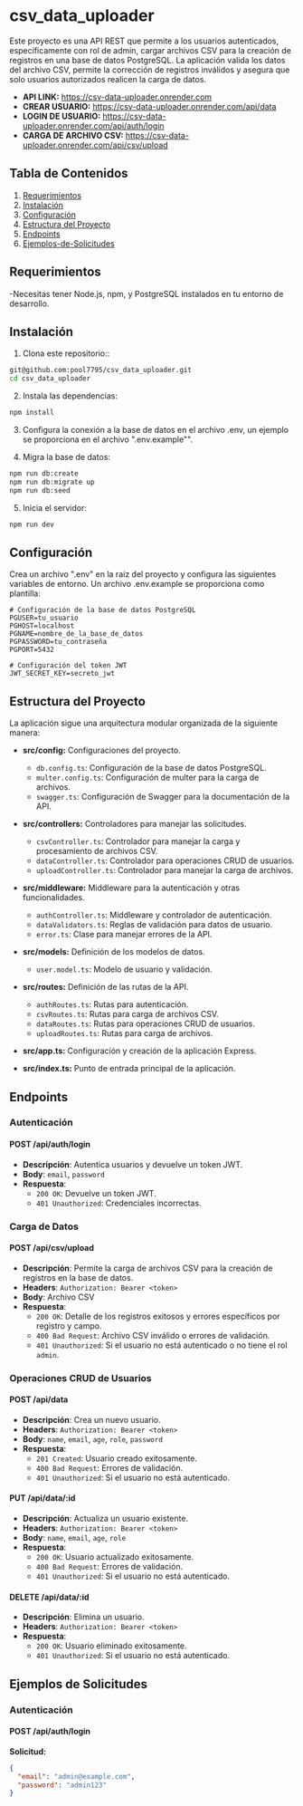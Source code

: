 # csv_data_uploader

Este proyecto es una API REST que permite a los usuarios autenticados, específicamente con rol de admin, cargar archivos CSV para la creación de registros en una base de datos PostgreSQL. La aplicación valida los datos del archivo CSV, permite la corrección de registros inválidos y asegura que solo usuarios autorizados realicen la carga de datos.

- **API LINK:** https://csv-data-uploader.onrender.com
- **CREAR USUARIO:** https://csv-data-uploader.onrender.com/api/data
- **LOGIN DE USUARIO:** https://csv-data-uploader.onrender.com/api/auth/login
- **CARGA DE ARCHIVO CSV:** https://csv-data-uploader.onrender.com/api/csv/upload

## Tabla de Contenidos

1. [Requerimientos](#Requerimientos)
2. [Instalación](#Instalación)
3. [Configuración](#Configuración)
4. [Estructura del Proyecto](#Estructura-del-Proyecto)
5. [Endpoints](#Endpoints)
6. [Ejemplos-de-Solicitudes](#Ejemplos-de-Solicitudes)

## Requerimientos

-Necesitas tener Node.js, npm, y PostgreSQL instalados en tu entorno de desarrollo.

## Instalación

1. Clona este repositorio::

```bash
git@github.com:pool7795/csv_data_uploader.git
cd csv_data_uploader
```

2. Instala las dependencias:

```bash
npm install
```

3. Configura la conexión a la base de datos en el archivo .env, un ejemplo se proporciona en el archivo ".env.example"".

4. Migra la base de datos:

```bash
npm run db:create
npm run db:migrate up
npm run db:seed
```

5. Inicia el servidor:

```bash
npm run dev
```

## Configuración

Crea un archivo ".env" en la raíz del proyecto y configura las siguientes variables de entorno. Un archivo .env.example se proporciona como plantilla:

```plaintext
# Configuración de la base de datos PostgreSQL
PGUSER=tu_usuario
PGHOST=localhost
PGNAME=nombre_de_la_base_de_datos
PGPASSWORD=tu_contraseña
PGPORT=5432

# Configuración del token JWT
JWT_SECRET_KEY=secreto_jwt
```

## Estructura del Proyecto

La aplicación sigue una arquitectura modular organizada de la siguiente manera:

- **src/config:** Configuraciones del proyecto.

  - `db.config.ts`: Configuración de la base de datos PostgreSQL.
  - `multer.config.ts`: Configuración de multer para la carga de archivos.
  - `swagger.ts`: Configuración de Swagger para la documentación de la API.

- **src/controllers:** Controladores para manejar las solicitudes.

  - `csvController.ts`: Controlador para manejar la carga y procesamiento de archivos CSV.
  - `dataController.ts`: Controlador para operaciones CRUD de usuarios.
  - `uploadController.ts`: Controlador para manejar la carga de archivos.

- **src/middleware:** Middleware para la autenticación y otras funcionalidades.

  - `authController.ts`: Middleware y controlador de autenticación.
  - `dataValidators.ts`: Reglas de validación para datos de usuario.
  - `error.ts`: Clase para manejar errores de la API.

- **src/models:** Definición de los modelos de datos.

  - `user.model.ts`: Modelo de usuario y validación.

- **src/routes:** Definición de las rutas de la API.

  - `authRoutes.ts`: Rutas para autenticación.
  - `csvRoutes.ts`: Rutas para carga de archivos CSV.
  - `dataRoutes.ts`: Rutas para operaciones CRUD de usuarios.
  - `uploadRoutes.ts`: Rutas para carga de archivos.

- **src/app.ts:** Configuración y creación de la aplicación Express.
- **src/index.ts:** Punto de entrada principal de la aplicación.

## Endpoints

### Autenticación

#### POST /api/auth/login

- **Descripción**: Autentica usuarios y devuelve un token JWT.
- **Body**: `email`, `password`
- **Respuesta**:
  - `200 OK`: Devuelve un token JWT.
  - `401 Unauthorized`: Credenciales incorrectas.

### Carga de Datos

#### POST /api/csv/upload

- **Descripción**: Permite la carga de archivos CSV para la creación de registros en la base de datos.
- **Headers**: `Authorization: Bearer <token>`
- **Body**: Archivo CSV
- **Respuesta**:
  - `200 OK`: Detalle de los registros exitosos y errores específicos por registro y campo.
  - `400 Bad Request`: Archivo CSV inválido o errores de validación.
  - `401 Unauthorized`: Si el usuario no está autenticado o no tiene el rol `admin`.

### Operaciones CRUD de Usuarios

#### POST /api/data

- **Descripción**: Crea un nuevo usuario.
- **Headers**: `Authorization: Bearer <token>`
- **Body**: `name`, `email`, `age`, `role`, `password`
- **Respuesta**:
  - `201 Created`: Usuario creado exitosamente.
  - `400 Bad Request`: Errores de validación.
  - `401 Unauthorized`: Si el usuario no está autenticado.

#### PUT /api/data/:id

- **Descripción**: Actualiza un usuario existente.
- **Headers**: `Authorization: Bearer <token>`
- **Body**: `name`, `email`, `age`, `role`
- **Respuesta**:
  - `200 OK`: Usuario actualizado exitosamente.
  - `400 Bad Request`: Errores de validación.
  - `401 Unauthorized`: Si el usuario no está autenticado.

#### DELETE /api/data/:id

- **Descripción**: Elimina un usuario.
- **Headers**: `Authorization: Bearer <token>`
- **Respuesta**:
  - `200 OK`: Usuario eliminado exitosamente.
  - `401 Unauthorized`: Si el usuario no está autenticado.

## Ejemplos de Solicitudes

### Autenticación

#### POST /api/auth/login

**Solicitud:**

```json
{
  "email": "admin@example.com",
  "password": "admin123"
}
```

